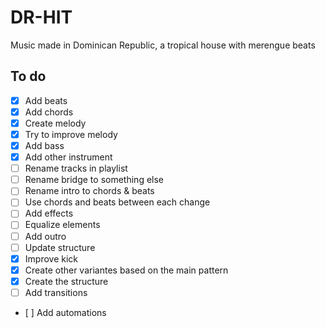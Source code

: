 # DR-HIT
Music made in Dominican Republic, a tropical house with merengue beats

## To do

- [x] Add beats
- [x] Add chords
- [x] Create melody
- [x] Try to improve melody
- [x] Add bass
- [x] Add other instrument
- [ ] Rename tracks in playlist
- [ ] Rename bridge to something else
- [ ] Rename intro to chords & beats
- [ ] Use chords and beats between each change
- [ ] Add effects
- [ ] Equalize elements
- [ ] Add outro
- [ ] Update structure
- [x] Improve kick
- [x] Create other variantes based on the main pattern
- [x] Create the structure
- [ ] Add transitions
- [ ] Add automations